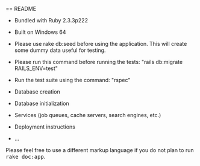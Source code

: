 == README

* Bundled with Ruby 2.3.3p222

* Built on Windows 64

* Please use rake db:seed before using the application. This will create some dummy data useful for testing.

* Please run this command before running the tests: "rails db:migrate RAILS_ENV=test"

* Run the test suite using the command: "rspec"

* Database creation

* Database initialization

* Services (job queues, cache servers, search engines, etc.)

* Deployment instructions

* ...


Please feel free to use a different markup language if you do not plan to run
<tt>rake doc:app</tt>.

